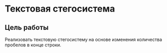 # Текстовая стегосистема

## Цель работы

Реализовать текстовую стегосистему на основе изменения количества пробелов в конце строки.


